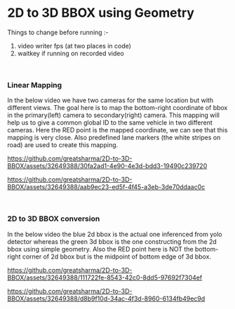 # 2D to 3D BBOX using Geometry

Things to change before running :-

1. video writer fps (at two places in code)
2. waitkey if running on recorded video

<br>

### Linear Mapping
In the below video we have two cameras for the same location but with different views. The goal here is to map the bottom-right coordinate of bbox in the primary(left) camera to secondary(right) camera. This mapping will help us to give a common global ID to the same vehicle in two different cameras. Here the RED point is the mapped coordinate, we can see that this mapping is very close. Also predefined lane markers (the white stripes on road) are used to create this mapping.

https://github.com/greatsharma/2D-to-3D-BBOX/assets/32649388/30fa2ad1-4e90-4e3d-bdd3-19490c239720

https://github.com/greatsharma/2D-to-3D-BBOX/assets/32649388/aab9ec23-ed5f-4f45-a3eb-3de70ddaac0c

<br>

### 2D to 3D BBOX conversion

In the below video the blue 2d bbox is the actual one inferenced from yolo detector whereas the green 3d bbox is the one constructing from the 2d bbox using simple geometry. Also the RED point here is NOT the bottom-right corner of 2d bbox but is the midpoint of bottom edge of 3d bbox.

https://github.com/greatsharma/2D-to-3D-BBOX/assets/32649388/111722fe-8543-42c0-8dd5-97692f7304ef


https://github.com/greatsharma/2D-to-3D-BBOX/assets/32649388/d8b9f10d-34ac-4f3d-8960-6134fb49ec9d

